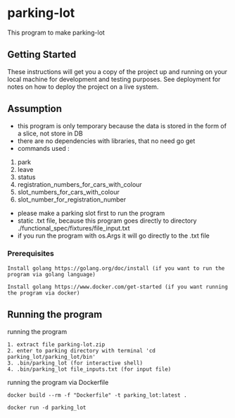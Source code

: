 # parking-lot

This program to make parking-lot

## Getting Started

These instructions will get you a copy of the project up and running on your local machine for development and testing purposes. See deployment for notes on how to deploy the project on a live system.

## Assumption
- this program is only temporary because the data is stored in the form of a slice, not store in DB
- there are no dependencies with libraries, that no need go get
- commands used :
1. park
2. leave
3. status
4. registration_numbers_for_cars_with_colour
5. slot_numbers_for_cars_with_colour
6. slot_number_for_registration_number
- please make a parking slot first to run the program
- static .txt file, because this program goes directly to directory ./functional_spec/fixtures/file_input.txt
- if you run the program with os.Args it will go directly to the .txt file
### Prerequisites


```
Install golang https://golang.org/doc/install (if you want to run the program via golang language)

Install golang https://www.docker.com/get-started (if you want running the program via docker)
```




## Running the program
running the program 

```
1. extract file parking-lot.zip
2. enter to parking directory with terminal 'cd parking_lot/parking_lot/bin'
3. .bin/parking_lot (for interactive shell)
4. .bin/parking_lot file_inputs.txt (for input file)
```

running the program via Dockerfile
```
docker build --rm -f "Dockerfile" -t parking_lot:latest .

docker run -d parking_lot
```